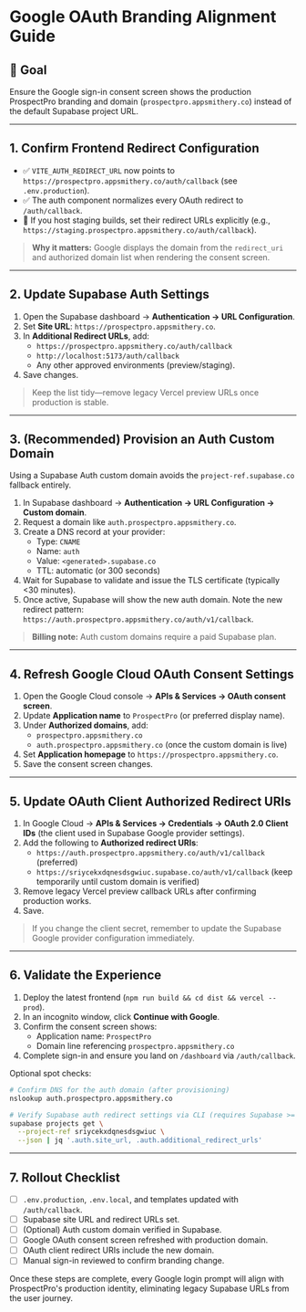 # Google OAuth Branding Alignment Guide

## 🎯 Goal

Ensure the Google sign-in consent screen shows the production ProspectPro branding and domain (`prospectpro.appsmithery.co`) instead of the default Supabase project URL.

---

## 1. Confirm Frontend Redirect Configuration

- ✅ `VITE_AUTH_REDIRECT_URL` now points to `https://prospectpro.appsmithery.co/auth/callback` (see `.env.production`).
- ✅ The auth component normalizes every OAuth redirect to `/auth/callback`.
- 🔁 If you host staging builds, set their redirect URLs explicitly (e.g., `https://staging.prospectpro.appsmithery.co/auth/callback`).

> **Why it matters:** Google displays the domain from the `redirect_uri` and authorized domain list when rendering the consent screen.

---

## 2. Update Supabase Auth Settings

1. Open the Supabase dashboard → **Authentication → URL Configuration**.
2. Set **Site URL**: `https://prospectpro.appsmithery.co`.
3. In **Additional Redirect URLs**, add:
   - `https://prospectpro.appsmithery.co/auth/callback`
   - `http://localhost:5173/auth/callback`
   - Any other approved environments (preview/staging).
4. Save changes.

> Keep the list tidy—remove legacy Vercel preview URLs once production is stable.

---

## 3. (Recommended) Provision an Auth Custom Domain

Using a Supabase Auth custom domain avoids the `project-ref.supabase.co` fallback entirely.

1. In Supabase dashboard → **Authentication → URL Configuration → Custom domain**.
2. Request a domain like `auth.prospectpro.appsmithery.co`.
3. Create a DNS record at your provider:
   - Type: `CNAME`
   - Name: `auth`
   - Value: `<generated>.supabase.co`
   - TTL: automatic (or 300 seconds)
4. Wait for Supabase to validate and issue the TLS certificate (typically <30 minutes).
5. Once active, Supabase will show the new auth domain. Note the new redirect pattern: `https://auth.prospectpro.appsmithery.co/auth/v1/callback`.

> **Billing note:** Auth custom domains require a paid Supabase plan.

---

## 4. Refresh Google Cloud OAuth Consent Settings

1. Open the Google Cloud console → **APIs & Services → OAuth consent screen**.
2. Update **Application name** to `ProspectPro` (or preferred display name).
3. Under **Authorized domains**, add:
   - `prospectpro.appsmithery.co`
   - `auth.prospectpro.appsmithery.co` (once the custom domain is live)
4. Set **Application homepage** to `https://prospectpro.appsmithery.co`.
5. Save the consent screen changes.

---

## 5. Update OAuth Client Authorized Redirect URIs

1. In Google Cloud → **APIs & Services → Credentials → OAuth 2.0 Client IDs** (the client used in Supabase Google provider settings).
2. Add the following to **Authorized redirect URIs**:
   - `https://auth.prospectpro.appsmithery.co/auth/v1/callback` (preferred)
   - `https://sriycekxdqnesdsgwiuc.supabase.co/auth/v1/callback` (keep temporarily until custom domain is verified)
3. Remove legacy Vercel preview callback URLs after confirming production works.
4. Save.

> If you change the client secret, remember to update the Supabase Google provider configuration immediately.

---

## 6. Validate the Experience

1. Deploy the latest frontend (`npm run build && cd dist && vercel --prod`).
2. In an incognito window, click **Continue with Google**.
3. Confirm the consent screen shows:
   - Application name: `ProspectPro`
   - Domain line referencing `prospectpro.appsmithery.co`
4. Complete sign-in and ensure you land on `/dashboard` via `/auth/callback`.

Optional spot checks:

```bash
# Confirm DNS for the auth domain (after provisioning)
nslookup auth.prospectpro.appsmithery.co

# Verify Supabase auth redirect settings via CLI (requires Supabase >= 1.150)
supabase projects get \
  --project-ref sriycekxdqnesdsgwiuc \
  --json | jq '.auth.site_url, .auth.additional_redirect_urls'
```

---

## 7. Rollout Checklist

- [ ] `.env.production`, `.env.local`, and templates updated with `/auth/callback`.
- [ ] Supabase site URL and redirect URLs set.
- [ ] (Optional) Auth custom domain verified in Supabase.
- [ ] Google OAuth consent screen refreshed with production domain.
- [ ] OAuth client redirect URIs include the new domain.
- [ ] Manual sign-in reviewed to confirm branding change.

Once these steps are complete, every Google login prompt will align with ProspectPro's production identity, eliminating legacy Supabase URLs from the user journey.

